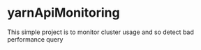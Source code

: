 # yarnApiMonitoring
This simple project is to monitor cluster usage and so detect bad performance query
 
